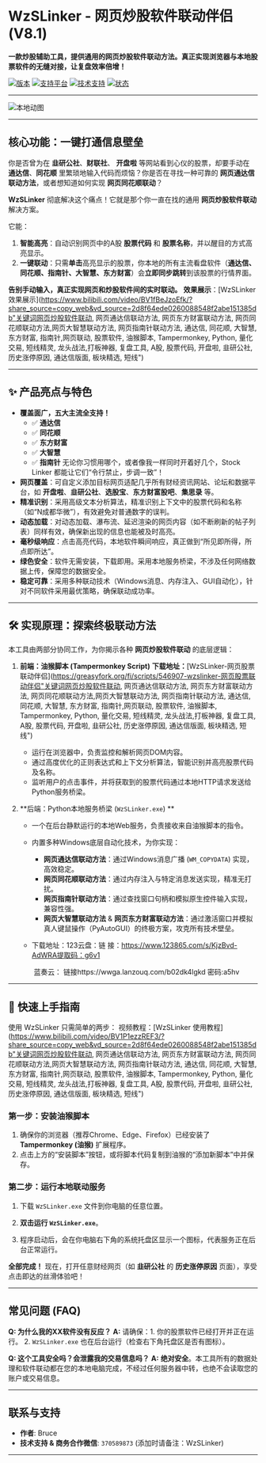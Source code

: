 # WzSLinker - 网页炒股软件联动伴侣 (V8.1)

**一款炒股辅助工具，提供通用的网页炒股软件联动方法。真正实现浏览器与本地股票软件的无缝对接，让复盘效率倍增！**

[![版本](https://img.shields.io/badge/%E7%89%88%E6%9C%AC-V8.1-blue.svg)](https://gitee.com/your-username/WzSLinker) [![支持平台](https://img.shields.io/badge/%E5%B9%B3%E5%8F%B0-Windows-green.svg)](https://gitee.com/your-username/WzSLinker) [![技术支持](https://img.shields.io/badge/%E4%BD%9C%E8%80%85-Bruce-brightgreen.svg)](https://gitee.com/your-username/WzSLinker) [![状态](https://img.shields.io/badge/%E7%8A%B6%E6%80%81-%E7%A7%AF%E6%9E%81%E7%BB%B4%E6%8A%A4%E4%B8%AD-ff69b4.svg)](https://gitee.com/your-username/WzSLinker)

------

![本地动图](1-5.gif)

------

## 核心功能：一键打通信息壁垒   

你是否曾为在 **韭研公社**、**财联社**、 **开盘啦** 等网站看到心仪的股票，却要手动在 **通达信**、**同花顺** 里繁琐地输入代码而烦恼？你是否在寻找一种可靠的 **网页通达信联动方法**，或者想知道如何实现 **网页同花顺联动**？

**WzSLinker** 彻底解决这个痛点！它就是那个你一直在找的通用 **网页炒股软件联动** 解决方案。

它能：

1. **智能高亮**：自动识别网页中的A股 **股票代码** 和 **股票名称**，并以醒目的方式高亮显示。
2. **一键联动**：只需**单击**高亮显示的股票，你本地的所有主流看盘软件（**通达信、同花顺、指南针、大智慧、东方财富**）会**立即同步跳转**到该股票的行情界面。

**告别手动输入，真正实现网页和炒股软件间的实时联动。**   **效果展示**：[WzSLinker效果展示](https://www.bilibili.com/video/BV1fBeJzoEfk/?share_source=copy_web&vd_source=2d8f64ede0260088548f2abe151385db"关键词网页炒股软件联动, 网页通达信联动方法, 网页东方财富联动方法, 网页同花顺联动方法,网页大智慧联动方法, 网页指南针联动方法, 通达信, 同花顺, 大智慧, 东方财富, 指南针,网页联动, 股票软件, 油猴脚本, Tampermonkey, Python, 量化交易, 短线精灵, 龙头战法,打板神器, 复盘工具, A股, 股票代码, 开盘啦, 韭研公社, 历史涨停原因, 通达信版面, 板块精选, 短线") 

------

## ✨ 产品亮点与特色

- **覆盖面广，五大主流全支持！**
  - ✅ **通达信**
  - ✅ **同花顺**
  - ✅ **东方财富**
  - ✅ **大智慧**
  - ✅ **指南针** 无论你习惯用哪个，或者像我一样同时开着好几个，Stock Linker 都能让它们“令行禁止，步调一致”！
- **网页覆盖**：可自定义添加目标网页适配几乎所有财经资讯网站、论坛和数据平台，如 **开盘啦**、**韭研公社**、**选股宝**、**东方财富股吧**、**集思录** 等。
- **精准识别**：采用高级文本分析算法，精准识别上下文中的股票代码和名称（如“N成都华微”），有效避免对普通数字的误判。
- **动态加载**：对动态加载、瀑布流、延迟渲染的网页内容（如不断刷新的帖子列表）同样有效，确保新出现的信息也能被及时高亮。
- **毫秒级响应**：点击高亮代码，本地软件瞬间响应，真正做到“所见即所得，所点即所达”。
- **绿色安全**：软件无需安装，下载即用。采用本地服务桥梁，不涉及任何网络数据上传，保障您的数据安全。
- **稳定可靠**：采用多种联动技术（Windows消息、内存注入、GUI自动化），针对不同软件采用最优策略，确保联动成功率。

------

## 🛠️ 实现原理：探索终极联动方法

本工具由两部分协同工作，为你揭示各种 **网页炒股软件联动** 的底层逻辑：

1. **前端：油猴脚本 (Tampermonkey Script)**   **下载地址：**[WzSLinker-网页股票联动伴侣](https://greasyfork.org/fi/scripts/546907-wzslinker-网页股票联动伴侣"关键词网页炒股软件联动, 网页通达信联动方法, 网页东方财富联动方法, 网页同花顺联动方法,网页大智慧联动方法, 网页指南针联动方法, 通达信, 同花顺, 大智慧, 东方财富, 指南针,网页联动, 股票软件, 油猴脚本, Tampermonkey, Python, 量化交易, 短线精灵, 龙头战法,打板神器, 复盘工具, A股, 股票代码, 开盘啦, 韭研公社, 历史涨停原因, 通达信版面, 板块精选, 短线")

   - 运行在浏览器中，负责监控和解析网页DOM内容。
   - 通过高度优化的正则表达式和上下文分析算法，智能识别并高亮股票代码及名称。
   - 监听用户的点击事件，并将获取到的股票代码通过本地HTTP请求发送给Python服务桥梁。

2. **后端：Python本地服务桥梁 (`WzSLinker.exe`)    **

   - 一个在后台静默运行的本地Web服务，负责接收来自油猴脚本的指令。

   - 内置多种Windows底层自动化技术，为你实现：

     - **网页通达信联动方法**：通过Windows消息广播 (`WM_COPYDATA`) 实现，高效稳定。
     - **网页同花顺联动方法**：通过内存注入与特定消息发送实现，精准无打扰。
     - **网页指南针联动方法**：通过查找窗口句柄和模拟原生控件输入实现，兼容性强。
     - **网页大智慧联动方法** & **网页东方财富联动方法**：通过激活窗口并模拟真人键鼠操作（PyAutoGUI）的终极方案，攻克所有技术壁垒。

   - 下载地址：123云盘：链   接：https://www.123865.com/s/KjzBvd-AdWRA提取码：g6v1

     ​                       蓝奏云： 链接https://wwga.lanzouq.com/b02dk4lgkd     密码:a5hv

------

## 🚀 快速上手指南

使用 WzSLinker 只需简单的两步：   视频教程：[WzSLinker 使用教程](https://www.bilibili.com/video/BV1P1ezzREF3/?share_source=copy_web&vd_source=2d8f64ede0260088548f2abe151385db"关键词网页炒股软件联动, 网页通达信联动方法, 网页东方财富联动方法, 网页同花顺联动方法,网页大智慧联动方法, 网页指南针联动方法, 通达信, 同花顺, 大智慧, 东方财富, 指南针,网页联动, 股票软件, 油猴脚本, Tampermonkey, Python, 量化交易, 短线精灵, 龙头战法,打板神器, 复盘工具, A股, 股票代码, 开盘啦, 韭研公社, 历史涨停原因, 通达信版面, 板块精选, 短线")

### 第一步：安装油猴脚本

1. 确保你的浏览器（推荐Chrome、Edge、Firefox）已经安装了 **Tampermonkey (油猴)** 扩展程序。
2. 点击上方的“安装脚本”按钮，或将脚本代码复制到油猴的“添加新脚本”中并保存。

### 第二步：运行本地联动服务

1. 下载 `WzSLinker.exe` 文件到你电脑的任意位置。

2. **双击运行 `WzSLinker.exe`**。

3. 程序启动后，会在你电脑右下角的系统托盘区显示一个图标，代表服务正在后台正常运行。

**全部完成！** 现在，打开任意财经网页（如 **韭研公社** 的 **历史涨停原因** 页面），享受点击即达的丝滑体验吧！

------

## 常见问题 (FAQ)

**Q: 为什么我的XX软件没有反应？** **A:** 请确保：1. 你的股票软件已经打开并正在运行。 2. `WzSLinker.exe` 也在后台运行（检查右下角托盘区是否有图标）。 

**Q: 这个工具安全吗？会泄露我的交易信息吗？** **A:** **绝对安全**。本工具所有的数据处理和软件联动都在您的本地电脑完成，不经过任何服务器中转，也绝不会读取您的账户或交易信息。

------

## 联系与支持

- **作者**: Bruce
- **技术支持 & 商务合作微信**: `370589873` (添加时请备注：WzSLinker)

------



